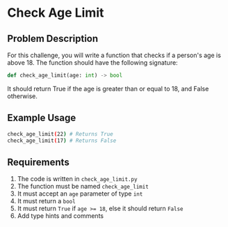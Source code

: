 # Check Age Limit

## Problem Description

For this challenge, you will write a function that checks if a person's age is above 18. The function should have the following signature:

```py
def check_age_limit(age: int) -> bool
```

It should return True if the age is greater than or equal to 18, and False otherwise.

## Example Usage

```bash
check_age_limit(22) # Returns True
check_age_limit(17) # Returns False
```

## Requirements

1. The code is written in `check_age_limit.py`
2. The function must be named `check_age_limit`
3. It must accept an `age` parameter of type `int`
4. It must return a `bool`
5. It must return `True` if `age >= 18`, else it should return `False`
6. Add type hints and comments
